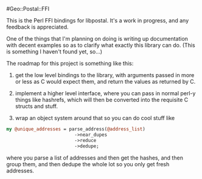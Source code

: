 #Geo::Postal::FFI

This is the Perl FFI bindings for libpostal. It's a work in
progress, and any feedback is appreciated. 

One of the things that I'm planning on doing is writing up
documentation with decent examples so as to clarify what exactly
this library can do. (This is something I haven't found yet,
so...)

The roadmap for this project is something like this:

1) get the low level bindings to the library, with arguments
passed in more or less as C would expect them, and return the
values as returned by C.

2) implement a higher level interface, where you can pass in
normal perl-y things like hashrefs, which will then be converted
into the requisite C structs and stuff.

3) wrap an object system around that so you can do cool stuff like 

```perl
my @unique_addresses = parse_address(@address_list)
                         ->near_dupes
                         ->reduce
                         ->dedupe;
```

where you parse a list of addresses and then get the hashes, and
then group them, and then dedupe the whole lot so you only get
fresh addresses.
